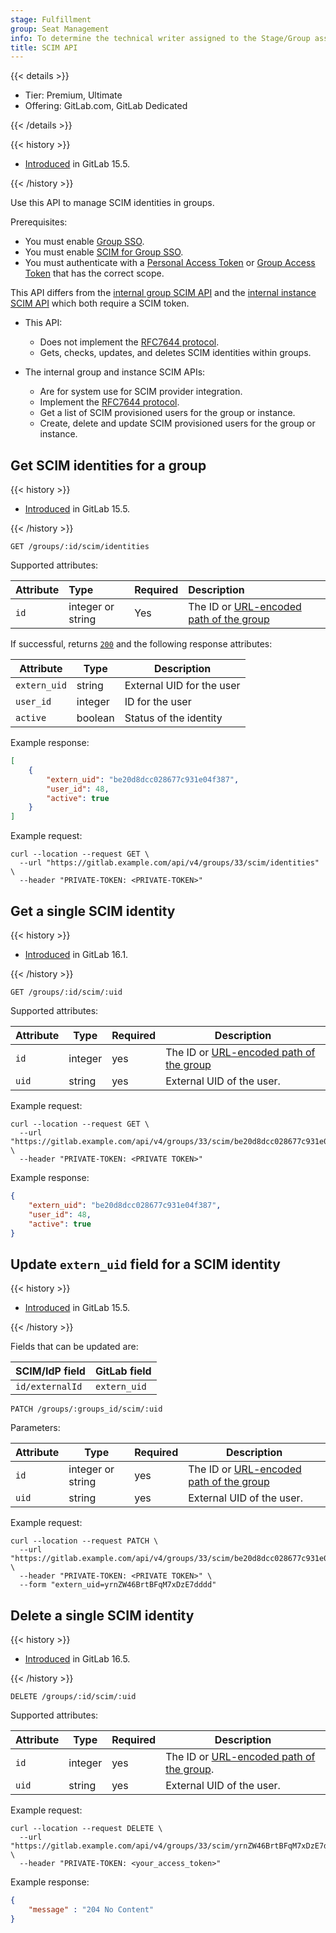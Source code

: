 ```yaml
---
stage: Fulfillment
group: Seat Management
info: To determine the technical writer assigned to the Stage/Group associated with this page, see https://handbook.gitlab.com/handbook/product/ux/technical-writing/#assignments
title: SCIM API
---
```


{{< details >}}

- Tier: Premium, Ultimate
- Offering: GitLab.com, GitLab Dedicated

{{< /details >}}

{{< history >}}

- [Introduced](https://gitlab.com/gitlab-org/gitlab/-/merge_requests/98354) in GitLab 15.5.

{{< /history >}}

Use this API to manage SCIM identities in groups.

Prerequisites:

- You must enable [Group SSO](../user/group/saml_sso/_index.md).
- You must enable [SCIM for Group SSO](../user/group/saml_sso/scim_setup.md).
- You must authenticate with a [Personal Access Token](../user/profile/personal_access_tokens.md) or [Group Access Token](../user/group/settings/group_access_tokens.md) that has the correct scope.

This API differs from the [internal group SCIM API](../development/internal_api/_index.md#group-scim-api) and the [internal instance SCIM API](../development/internal_api/_index.md#instance-scim-api) which both require a SCIM token.

- This API:
  - Does not implement the [RFC7644 protocol](https://www.rfc-editor.org/rfc/rfc7644).
  - Gets, checks, updates, and deletes SCIM identities within groups.

- The internal group and instance SCIM APIs:
  - Are for system use for SCIM provider integration.
  - Implement the [RFC7644 protocol](https://www.rfc-editor.org/rfc/rfc7644).
  - Get a list of SCIM provisioned users for the group or instance.
  - Create, delete and update SCIM provisioned users for the group or instance.

## Get SCIM identities for a group

{{< history >}}

- [Introduced](https://gitlab.com/gitlab-org/gitlab/-/issues/227841) in GitLab 15.5.

{{< /history >}}

```plaintext
GET /groups/:id/scim/identities
```

Supported attributes:

| Attribute         | Type    | Required | Description           |
|:------------------|:--------|:---------|:----------------------|
| `id`      | integer or string | Yes      | The ID or [URL-encoded path of the group](rest/_index.md#namespaced-paths) |

If successful, returns [`200`](rest/troubleshooting.md#status-codes) and the following
response attributes:

| Attribute    | Type    | Description               |
| ------------ | ------- | ------------------------- |
| `extern_uid` | string  | External UID for the user |
| `user_id`    | integer | ID for the user           |
| `active`     | boolean | Status of the identity    |

Example response:

```json
[
    {
        "extern_uid": "be20d8dcc028677c931e04f387",
        "user_id": 48,
        "active": true
    }
]
```

Example request:

```shell
curl --location --request GET \
  --url "https://gitlab.example.com/api/v4/groups/33/scim/identities" \
  --header "PRIVATE-TOKEN: <PRIVATE-TOKEN>"
```

## Get a single SCIM identity

{{< history >}}

- [Introduced](https://gitlab.com/gitlab-org/gitlab/-/merge_requests/123591) in GitLab 16.1.

{{< /history >}}

```plaintext
GET /groups/:id/scim/:uid
```

Supported attributes:

| Attribute | Type    | Required | Description               |
| --------- | ------- | -------- | ------------------------- |
| `id`      | integer | yes      | The ID or [URL-encoded path of the group](rest/_index.md#namespaced-paths) |
| `uid`     | string  | yes      | External UID of the user. |

Example request:

```shell
curl --location --request GET \
  --url "https://gitlab.example.com/api/v4/groups/33/scim/be20d8dcc028677c931e04f387" \
  --header "PRIVATE-TOKEN: <PRIVATE TOKEN>"
```

Example response:

```json
{
    "extern_uid": "be20d8dcc028677c931e04f387",
    "user_id": 48,
    "active": true
}
```

## Update `extern_uid` field for a SCIM identity

{{< history >}}

- [Introduced](https://gitlab.com/gitlab-org/gitlab/-/issues/227841) in GitLab 15.5.

{{< /history >}}

Fields that can be updated are:

| SCIM/IdP field  | GitLab field |
| --------------- | ------------ |
| `id/externalId` | `extern_uid` |

```plaintext
PATCH /groups/:groups_id/scim/:uid
```

Parameters:

| Attribute | Type   | Required | Description               |
| --------- | ------ | -------- | ------------------------- |
| `id`      | integer or string | yes      | The ID or [URL-encoded path of the group](rest/_index.md#namespaced-paths) |
| `uid`     | string | yes      | External UID of the user. |

Example request:

```shell
curl --location --request PATCH \
  --url "https://gitlab.example.com/api/v4/groups/33/scim/be20d8dcc028677c931e04f387" \
  --header "PRIVATE-TOKEN: <PRIVATE TOKEN>" \
  --form "extern_uid=yrnZW46BrtBFqM7xDzE7dddd"
```

## Delete a single SCIM identity

{{< history >}}

- [Introduced](https://gitlab.com/gitlab-org/gitlab/-/issues/423592) in GitLab 16.5.

{{< /history >}}

```plaintext
DELETE /groups/:id/scim/:uid
```

Supported attributes:

| Attribute | Type    | Required | Description               |
| --------- | ------- | -------- | ------------------------- |
| `id`      | integer | yes      | The ID or [URL-encoded path of the group](rest/_index.md#namespaced-paths). |
| `uid`     | string  | yes      | External UID of the user. |

Example request:

```shell
curl --location --request DELETE \
  --url "https://gitlab.example.com/api/v4/groups/33/scim/yrnZW46BrtBFqM7xDzE7dddd" \
  --header "PRIVATE-TOKEN: <your_access_token>"
```

Example response:

```json
{
    "message" : "204 No Content"
}
```
